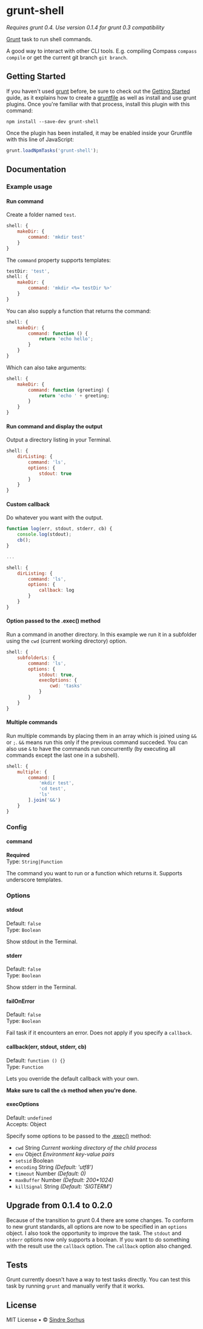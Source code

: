 # grunt-shell

*Requires grunt 0.4. Use version 0.1.4 for grunt 0.3 compatibility*

[Grunt][grunt] task to run shell commands.

A good way to interact with other CLI tools. E.g. compiling Compass `compass compile` or get the current git branch `git branch`.


## Getting Started

If you haven't used [grunt][] before, be sure to check out the [Getting Started][] guide, as it explains how to create a [gruntfile][Getting Started] as well as install and use grunt plugins. Once you're familiar with that process, install this plugin with this command:

```shell
npm install --save-dev grunt-shell
```

Once the plugin has been installed, it may be enabled inside your Gruntfile with this line of JavaScript:

```js
grunt.loadNpmTasks('grunt-shell');
```

[grunt]: http://gruntjs.com
[Getting Started]: https://github.com/gruntjs/grunt/wiki/Getting-started


## Documentation


### Example usage


#### Run command

Create a folder named `test`.

```javascript
shell: {
	makeDir: {
		command: 'mkdir test'
	}
}
```

The `command` property supports templates:

```javascript
testDir: 'test',
shell: {
	makeDir: {
		command: 'mkdir <%= testDir %>'
	}
}
```

You can also supply a function that returns the command:

```javascript
shell: {
	makeDir: {
		command: function () {
			return 'echo hello';
		}
	}
}
```
Which can also take arguments:

```javascript
shell: {
	makeDir: {
		command: function (greeting) {
			return 'echo ' + greeting;
		}
	}
}
```


#### Run command and display the output

Output a directory listing in your Terminal.

```javascript
shell: {
	dirListing: {
		command: 'ls',
		options: {
			stdout: true
		}
	}
}
```


#### Custom callback

Do whatever you want with the output.

```javascript
function log(err, stdout, stderr, cb) {
	console.log(stdout);
	cb();
}

...

shell: {
	dirListing: {
		command: 'ls',
		options: {
			callback: log
		}
	}
}
```


#### Option passed to the .exec() method

Run a command in another directory. In this example we run it in a subfolder using the `cwd` (current working directory) option.

```javascript
shell: {
	subfolderLs: {
		command: 'ls',
		options: {
			stdout: true,
			execOptions: {
				cwd: 'tasks'
			}
		}
	}
}
```


#### Multiple commands

Run multiple commands by placing them in an array which is joined using `&&` or `;`. `&&` means run this only if the previous command succeded. You can also use `&` to have the commands run concurrently (by executing all commands except the last one in a subshell).

```javascript
shell: {
	multiple: {
		command: [
			'mkdir test',
			'cd test',
			'ls'
		].join('&&')
	}
}
```


### Config


#### command

**Required**  
Type: `String|Function`

The command you want to run or a function which returns it. Supports underscore templates.


### Options


#### stdout

Default: `false`  
Type: `Boolean`

Show stdout in the Terminal.


#### stderr

Default: `false`  
Type: `Boolean`

Show stderr in the Terminal.


#### failOnError

Default: `false`  
Type: `Boolean`

Fail task if it encounters an error. Does not apply if you specify a `callback`.


#### callback(err, stdout, stderr, cb)

Default: `function () {}`  
Type: `Function`

Lets you override the default callback with your own.

**Make sure to call the `cb` method when you're done.**


#### execOptions

Default: `undefined`  
Accepts: Object

Specify some options to be passed to the [.exec()](http://nodejs.org/api/child_process.html#child_process_child_process_exec_command_options_callback) method:

- `cwd` String *Current working directory of the child process*
- `env` Object *Environment key-value pairs*
- `setsid` Boolean
- `encoding` String *(Default: 'utf8')*
- `timeout` Number *(Default: 0)*
- `maxBuffer` Number *(Default: 200\*1024)*
- `killSignal` String *(Default: 'SIGTERM')*


## Upgrade from 0.1.4 to 0.2.0

Because of the transition to grunt 0.4 there are some changes. To conform to new grunt standards, all options are now to be specified in an `options` object. I also took the opportunity to improve the task. The `stdout` and `stderr` options now only supports a boolean. If you want to do something with the result use the `callback` option. The `callback` option also changed.


## Tests

Grunt currently doesn't have a way to test tasks directly. You can test this task by running `grunt` and manually verify that it works.


## License

MIT License • © [Sindre Sorhus](http://sindresorhus.com)
